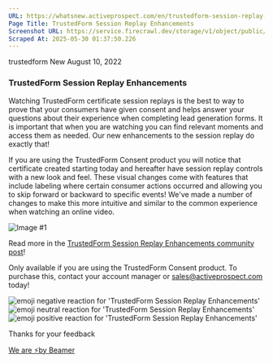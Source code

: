 ```yaml
---
URL: https://whatsnew.activeprospect.com/en/trustedform-session-replay-enhancements
Page Title: TrustedForm Session Replay Enhancements
Screenshot URL: https://service.firecrawl.dev/storage/v1/object/public/media/screenshot-22569f50-6216-4e16-b0eb-d203c3953e78.png
Scraped At: 2025-05-30 01:37:50.226
---
```


trustedform
New
August 10, 2022

### TrustedForm Session Replay Enhancements

Watching TrustedForm certificate session replays is the best to way to prove that your consumers have given consent and helps answer your questions about their experience when completing lead generation forms. It is important that when you are watching you can find relevant moments and access them as needed. Our new enhancements to the session replay do exactly that!

If you are using the TrustedForm Consent product you will notice that certificate created starting today and hereafter have session replay controls with a new look and feel. These visual changes come with features that include labeling where certain consumer actions occurred and allowing you to skip forward or backward to specific events! We've made a number of changes to make this more intuitive and similar to the common experience when watching an online video.

![Image #1](https://app.getbeamer.com/pictures?id=245693-77-9bVNASe-_ve-_ve-_vQ_vv73vv73vv73vv70K77-977-977-977-977-977-9IO-_vVzvv71977-977-977-977-9Wz7vv70.&v=4)

Read more in the [TrustedForm Session Replay Enhancements community post](https://community.activeprospect.com/posts/4776894-trustedform-session-replay-enhancements)!

Only available if you are using the TrustedForm Consent product. To purchase this, contact your account manager or sales@activeprospect.com today!

![emoji negative reaction for 'TrustedForm Session Replay Enhancements'](https://app.getbeamer.com/images/emojiNeg.svg)![emoji neutral reaction for 'TrustedForm Session Replay Enhancements'](https://app.getbeamer.com/images/emojiNeut.svg)![emoji positive reaction for 'TrustedForm Session Replay Enhancements'](https://app.getbeamer.com/images/emojiPos.svg)

Thanks for your feedback

[We are ⚡by Beamer](https://www.getbeamer.com/?ref=watermark_MErKJCnu12412_public&company=ActiveProspect&watermarkRef=powered&utm_term=MErKJCnu12412&utm_content=ActiveProspect&utm_source=standalone&utm_medium=footer&utm_campaign=powered)

